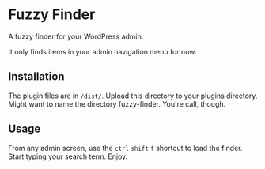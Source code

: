 Fuzzy Finder
============

A fuzzy finder for your WordPress admin.

It only finds items in your admin navigation menu for now.

## Installation

The plugin files are in ```/dist/```. Upload this directory to your plugins directory. Might want to name the directory fuzzy-finder. You're call, though.

## Usage

From any admin screen, use the ```ctrl``` ```shift``` ```f``` shortcut to load the finder. Start typing your search term. Enjoy.
